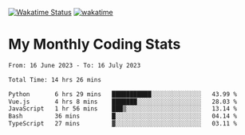 [![Wakatime Status](https://github.com/noopurphalak/noopurphalak/workflows/wakatime-status-update/badge.svg)](https://github.com/noopurphalak/noopurphalak/actions/workflows/main.yml)
[![wakatime](https://wakatime.com/badge/user/80ace140-ef40-4fdd-b8ed-f3be3d2e1aea.svg)](https://wakatime.com/@80ace140-ef40-4fdd-b8ed-f3be3d2e1aea)

# My Monthly Coding Stats

<!--START_SECTION:waka-->

```txt
From: 16 June 2023 - To: 16 July 2023

Total Time: 14 hrs 26 mins

Python       6 hrs 29 mins   ███████████░░░░░░░░░░░░░░   43.99 %
Vue.js       4 hrs 8 mins    ███████░░░░░░░░░░░░░░░░░░   28.03 %
JavaScript   1 hr 56 mins    ███▒░░░░░░░░░░░░░░░░░░░░░   13.14 %
Bash         36 mins         █░░░░░░░░░░░░░░░░░░░░░░░░   04.14 %
TypeScript   27 mins         ▓░░░░░░░░░░░░░░░░░░░░░░░░   03.11 %
```

<!--END_SECTION:waka-->
